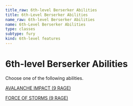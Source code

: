 ```yaml
---
title_raw: 6th-level Berserker Abilities
title: 6th-Level Berserker Abilities
name_raw: 6th-level Berserker Abilities
name: 6th-Level Berserker Abilities
type: classes
subtype: fury
kind: 6th-level features
---
```


# 6th-level Berserker Abilities

Choose one of the following abilities.

[AVALANCHE IMPACT (9 RAGE)](./Avalanche%20Impact.md)

[FORCE OF STORMS (9 RAGE)](./Force%20Of%20Storms.md)
